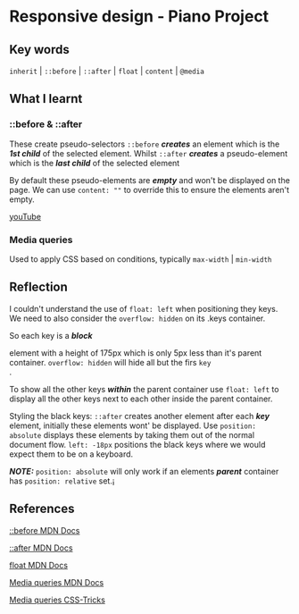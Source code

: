 # Responsive design - Piano Project

## Key words

`inherit` | `::before` | `::after` | `float` | `content` | `@media`

## What I learnt

### ::before & ::after

These create pseudo-selectors `::before` **_creates_** an element which is the **_1st child_** of the selected element. Whilst `::after` **_creates_** a pseudo-element which is the **_last child_** of the selected element

By default these pseudo-elements are **_empty_** and won't be displayed on the page. We can use `content: ""` to override this to ensure the elements aren't empty.

[youTube](https://www.youtube.com/watch?v=dIUOWdwwZBw)

### Media queries

Used to apply CSS based on conditions, typically `max-width` | `min-width`

## Reflection

I couldn't understand the use of `float: left` when positioning they keys. We need to also consider the `overflow: hidden` on its .keys container.

So each key is a **_block_** <div> element with a height of 175px which is only 5px less than it's parent container. `overflow: hidden` will hide all but the firs `key` <div>.

To show all the other keys **_within_** the parent container use `float: left` to display all the other keys next to each other inside the parent container.

Styling the black keys: `::after` creates another element after each **_key_** element, initially these elements wont' be displayed. Use `position: absolute` displays these elements by taking them out of the normal document flow. `left: -18px` positions the black keys where we would expect them to be on a keyboard.

**_NOTE:_** `position: absolute` will only work if an elements **_parent_** container has `position: relative` set.¡

## References

[::before MDN Docs](https://developer.mozilla.org/en-US/docs/Web/CSS/::before)

[::after MDN Docs](https://developer.mozilla.org/en-US/docs/Web/CSS/::after)

[float MDN Docs](https://developer.mozilla.org/en-US/docs/Web/CSS/float)

[Media queries MDN Docs](https://developer.mozilla.org/en-US/docs/Web/CSS/CSS_media_queries/Using_media_queries)

[Media queries CSS-Tricks](https://css-tricks.com/a-complete-guide-to-css-media-queries/)
